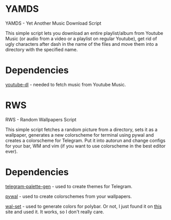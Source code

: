 # YAMDS
YAMDS - Yet Another Music Download Script

This simple script lets you download an entire playlist/album from Youtube Music (or audio from a video or a playlist on regular Youtube), get rid of ugly characters after dash in the name of the files and move them into a directory with the specified name.

# Dependencies
[youtube-dl](https://github.com/rg3/youtube-dl/) - needed to fetch music from Youtube Music.

# RWS
RWS - Random Wallpapers Script

This simple script fetches a random picture from a directory, sets it as a wallpaper, generates a new colorscheme for terminal using pywal and creates a colorscheme for Telegram. Put it into autorun and change configs for your bar, WM and vim (if you want to use colorscheme in the best editor ever).

# Dependencies
[telegram-palette-gen](https://github.com/matgua/telegram-palette-gen) - used to create themes for Telegram.

[pywal](https://github.com/dylanaraps/pywal) - used to create colorschemes from your wallpapers.

[wal-set](pywal) - used to generate colors for polybar. Or not, I just found it on [this](https://www.maketecheasier.com/create-color-schemes-match-wallpaper-linux/) site and used it. It works, so I don't really care.
